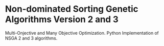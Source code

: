 # Non-dominated Sorting Genetic Algorithms Version 2 and 3

Multi-Onjective and Many Objective Optimization. Python Implementation of NSGA 2 and 3 algorithms.

